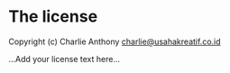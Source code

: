 # The license

Copyright (c) Charlie Anthony <charlie@usahakreatif.co.id>

...Add your license text here...